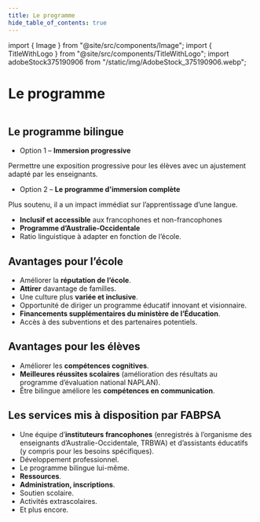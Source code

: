 ```yaml
---
title: Le programme
hide_table_of_contents: true
---
```


import { Image } from "@site/src/components/Image";
import { TitleWithLogo } from "@site/src/components/TitleWithLogo";
import adobeStock375190906 from "/static/img/AdobeStock_375190906.webp";

<TitleWithLogo>

# Le programme

</TitleWithLogo>

<Image src={adobeStock375190906} alt="" width={928} height={370} />

## Le programme bilingue

- Option 1 – <strong>Immersion progressive</strong>

Permettre une exposition progressive pour les élèves avec un ajustement adapté par les enseignants.

- Option 2 – <strong>Le programme d'immersion complète</strong>

Plus soutenu, il a un impact immédiat sur l’apprentissage d’une langue.

- <strong>Inclusif et accessible</strong> aux francophones et non-francophones
- <strong>Programme d’Australie-Occidentale</strong>
- Ratio linguistique à adapter en fonction de l’école.

## Avantages pour l’école

- Améliorer la <strong>réputation de l’école</strong>.
- <strong>Attirer</strong> davantage de familles.
- Une culture plus <strong>variée et inclusive</strong>.
- Opportunité de diriger un programme éducatif innovant et visionnaire.
- <strong>Financements supplémentaires du ministère de l’Éducation</strong>.
- Accès à des subventions et des partenaires potentiels.

## Avantages pour les élèves

- Améliorer les <strong>compétences cognitives</strong>.
- <strong>Meilleures réussites scolaires</strong> (amélioration des résultats au programme d’évaluation national NAPLAN).
- Être bilingue améliore les <strong>compétences en communication</strong>.

## Les services mis à disposition par FABPSA

- Une équipe d’<strong>instituteurs francophones</strong> (enregistrés à l’organisme des enseignants d’Australie-Occidentale, TRBWA) et d’assistants éducatifs (y compris pour les besoins spécifiques).
- Développement professionnel.
- Le programme bilingue lui-même.
- <strong>Ressources</strong>.
- <strong>Administration, inscriptions</strong>.
- Soutien scolaire.
- Activités extrascolaires.
- Et plus encore.
